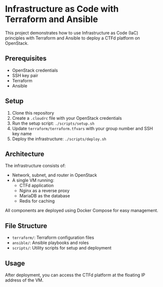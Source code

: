 # Infrastructure as Code with Terraform and Ansible

This project demonstrates how to use Infrastructure as Code (IaC) principles with Terraform and Ansible to deploy a CTFd platform on OpenStack.

## Prerequisites

- OpenStack credentials
- SSH key pair
- Terraform
- Ansible

## Setup

1. Clone this repository
2. Create a `.cloudrc` file with your OpenStack credentials
3. Run the setup script: `./scripts/setup.sh`
4. Update `terraform/terraform.tfvars` with your group number and SSH key name
5. Deploy the infrastructure: `./scripts/deploy.sh`

## Architecture

The infrastructure consists of:
- Network, subnet, and router in OpenStack
- A single VM running:
  - CTFd application
  - Nginx as a reverse proxy
  - MariaDB as the database
  - Redis for caching

All components are deployed using Docker Compose for easy management.

## File Structure

- `terraform/`: Terraform configuration files
- `ansible/`: Ansible playbooks and roles
- `scripts/`: Utility scripts for setup and deployment

## Usage

After deployment, you can access the CTFd platform at the floating IP address of the VM.